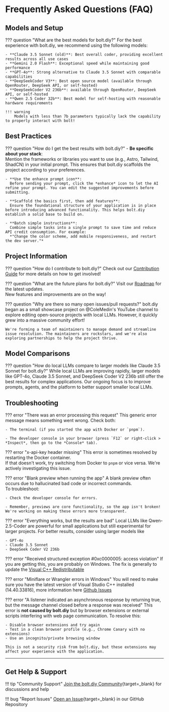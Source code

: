 # Frequently Asked Questions (FAQ)

## Models and Setup

??? question "What are the best models for bolt.diy?"
    For the best experience with bolt.diy, we recommend using the following models:

    - **Claude 3.5 Sonnet (old)**: Best overall coder, providing excellent results across all use cases
    - **Gemini 2.0 Flash**: Exceptional speed while maintaining good performance
    - **GPT-4o**: Strong alternative to Claude 3.5 Sonnet with comparable capabilities
    - **DeepSeekCoder V3**: Best open source model (available through OpenRouter, DeepSeek API, or self-hosted)
    - **DeepSeekCoder V2 236b**: available through OpenRouter, DeepSeek API, or self-hosted
    - **Qwen 2.5 Coder 32b**: Best model for self-hosting with reasonable hardware requirements

    !!! warning
        Models with less than 7b parameters typically lack the capability to properly interact with bolt!

## Best Practices

??? question "How do I get the best results with bolt.diy?"
    - **Be specific about your stack**:  
      Mention the frameworks or libraries you want to use (e.g., Astro, Tailwind, ShadCN) in your initial prompt. This ensures that bolt.diy scaffolds the project according to your preferences.

    - **Use the enhance prompt icon**:  
      Before sending your prompt, click the *enhance* icon to let the AI refine your prompt. You can edit the suggested improvements before submitting.

    - **Scaffold the basics first, then add features**:  
      Ensure the foundational structure of your application is in place before introducing advanced functionality. This helps bolt.diy establish a solid base to build on.

    - **Batch simple instructions**:  
      Combine simple tasks into a single prompt to save time and reduce API credit consumption. For example:  
      *"Change the color scheme, add mobile responsiveness, and restart the dev server."*

## Project Information

??? question "How do I contribute to bolt.diy?"
    Check out our [Contribution Guide](CONTRIBUTING.md) for more details on how to get involved!

??? question "What are the future plans for bolt.diy?"
    Visit our [Roadmap](https://roadmap.sh/r/ottodev-roadmap-2ovzo) for the latest updates.  
    New features and improvements are on the way!

??? question "Why are there so many open issues/pull requests?"
    bolt.diy began as a small showcase project on @ColeMedin's YouTube channel to explore editing open-source projects with local LLMs. However, it quickly grew into a massive community effort!

    We're forming a team of maintainers to manage demand and streamline issue resolution. The maintainers are rockstars, and we're also exploring partnerships to help the project thrive.

## Model Comparisons

??? question "How do local LLMs compare to larger models like Claude 3.5 Sonnet for bolt.diy?"
    While local LLMs are improving rapidly, larger models like GPT-4o, Claude 3.5 Sonnet, and DeepSeek Coder V2 236b still offer the best results for complex applications. Our ongoing focus is to improve prompts, agents, and the platform to better support smaller local LLMs.

## Troubleshooting

??? error "There was an error processing this request"
    This generic error message means something went wrong. Check both:

    - The terminal (if you started the app with Docker or `pnpm`).

    - The developer console in your browser (press `F12` or right-click > *Inspect*, then go to the *Console* tab).

??? error "x-api-key header missing"
    This error is sometimes resolved by restarting the Docker container.  
    If that doesn't work, try switching from Docker to `pnpm` or vice versa. We're actively investigating this issue.

??? error "Blank preview when running the app"
    A blank preview often occurs due to hallucinated bad code or incorrect commands.  
    To troubleshoot:

    - Check the developer console for errors.

    - Remember, previews are core functionality, so the app isn't broken! We're working on making these errors more transparent.

??? error "Everything works, but the results are bad"
    Local LLMs like Qwen-2.5-Coder are powerful for small applications but still experimental for larger projects. For better results, consider using larger models like 

    - GPT-4o 
    - Claude 3.5 Sonnet
    - DeepSeek Coder V2 236b

??? error "Received structured exception #0xc0000005: access violation"
    If you are getting this, you are probably on Windows. The fix is generally to update the [Visual C++ Redistributable](https://learn.microsoft.com/en-us/cpp/windows/latest-supported-vc-redist?view=msvc-170)

??? error "Miniflare or Wrangler errors in Windows"
    You will need to make sure you have the latest version of Visual Studio C++ installed (14.40.33816), more information here <a href="https://github.com/stackblitz-labs/bolt.diy/issues/19">Github Issues</a>

??? error "A listener indicated an asynchronous response by returning true, but the message channel closed before a response was received"
    This error is **not caused by bolt.diy** but by browser extensions or external scripts interfering with web page communication. To resolve this:

    - Disable browser extensions and try again
    - Test in a clean browser profile (e.g., Chrome Canary with no extensions)
    - Use an incognito/private browsing window

    This is not a security risk from bolt.diy, but these extensions may affect your experience with the application.

---

## Get Help & Support

!!! tip "Community Support"
    [Join the bolt.diy Community](https://thinktank.ottomator.ai/c/bolt-diy/17){target=_blank} for discussions and help

!!! bug "Report Issues"
    [Open an Issue](https://github.com/stackblitz-labs/bolt.diy/issues/19){target=_blank} in our GitHub Repository
